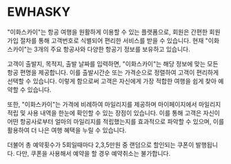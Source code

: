 # EWHASKY
"이화스카이"는 항공 여행을 원활하게 이용할 수 있는 플랫폼으로, 회원은 간편한 회원가입 절차를 통해 고객번호로 식별되어 편리한 서비스를 받을 수 있습니다. 현재 "이화스카이"는 3개의 주요 항공사와 다양한 항공기 정보를 보유하고 있습니다.

고객이 출발지, 목적지, 출발 날짜를 입력하면, "이화스카이"는 해당 정보에 맞는 모든 항공 편명을 제공합니다. 이를 출발시간순 또는 가격순으로 정렬하여 고객이 편리하게 선택할 수 있습니다. 이렇게 함으로써 고객은 자신에게 가장 적합한 여행을 쉽게 찾아 예약할 수 있습니다.

또한, "이화스카이"는 가격에 비례하여 마일리지를 제공하며 마이페이지에서 마일리지적립 및 사용 내역을 한눈에 확인할 수 있는 장점이 있습니다. 이를 통해 고객은 자신이 어떤 항공사로부터 얼마의 마일리지를 적립했는지를 효과적으로 파악할 수 있으며, 이를 활용하여 더 나은 여행 혜택을 누릴 수 있습니다.

더불어 총 예약횟수가 5회일때마다 2,3,5만원 중 랜덤으로 할인되는 쿠폰이 발행됩니다. 다만, 쿠폰을 사용해서 예약을 할 경우 예약취소는 불가합니다. 
